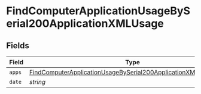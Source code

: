 # FindComputerApplicationUsageBySerial200ApplicationXMLUsage


## Fields

| Field                                                                                                                                                         | Type                                                                                                                                                          | Required                                                                                                                                                      | Description                                                                                                                                                   | Example                                                                                                                                                       |
| ------------------------------------------------------------------------------------------------------------------------------------------------------------- | ------------------------------------------------------------------------------------------------------------------------------------------------------------- | ------------------------------------------------------------------------------------------------------------------------------------------------------------- | ------------------------------------------------------------------------------------------------------------------------------------------------------------- | ------------------------------------------------------------------------------------------------------------------------------------------------------------- |
| `apps`                                                                                                                                                        | [FindComputerApplicationUsageBySerial200ApplicationXMLUsageApps](../../models/operations/findcomputerapplicationusagebyserial200applicationxmlusageapps.md)[] | :heavy_minus_sign:                                                                                                                                            | N/A                                                                                                                                                           |                                                                                                                                                               |
| `date`                                                                                                                                                        | *string*                                                                                                                                                      | :heavy_minus_sign:                                                                                                                                            | N/A                                                                                                                                                           | 2018/01/29                                                                                                                                                    |